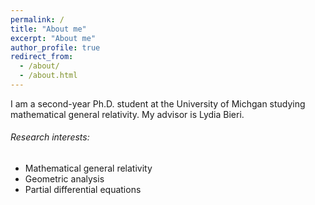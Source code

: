 ```yaml
---
permalink: /
title: "About me"
excerpt: "About me"
author_profile: true
redirect_from: 
  - /about/
  - /about.html
---
```


I am a second-year Ph.D. student at the University of Michgan studying mathematical general relativity. My advisor is Lydia Bieri. 

###### Research interests: 

- Mathematical general relativity
- Geometric analysis 
- Partial differential equations

